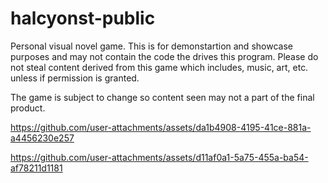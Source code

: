 # halcyonst-public
Personal visual novel game.
This is for demonstartion and showcase purposes and may not contain the code the drives this program.
Please do not steal content derived from this game which includes, music, art, etc. unless if permission is granted.

The game is subject to change so content seen may not a part of the final product.

https://github.com/user-attachments/assets/da1b4908-4195-41ce-881a-a4456230e257

https://github.com/user-attachments/assets/d11af0a1-5a75-455a-ba54-af78211d1181
